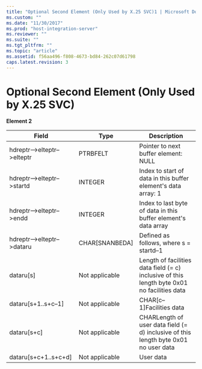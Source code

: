 ```yaml
---
title: "Optional Second Element (Only Used by X.25 SVC)1 | Microsoft Docs"
ms.custom: ""
ms.date: "11/30/2017"
ms.prod: "host-integration-server"
ms.reviewer: ""
ms.suite: ""
ms.tgt_pltfrm: ""
ms.topic: "article"
ms.assetid: f56aa496-f808-4673-bd84-262c07d61798
caps.latest.revision: 3
---
```

# Optional Second Element (Only Used by X.25 SVC)
**Element 2**  
  
|Field|Type|Description|  
|-----------|----------|-----------------|  
|hdreptr–>elteptr–>elteptr|PTRBFELT|Pointer to next buffer element: NULL|  
|hdreptr–>elteptr–>startd|INTEGER|Index to start of data in this buffer element's data array: 1|  
|hdreptr–>elteptr–>endd|INTEGER|Index to last byte of data in this buffer element's data array|  
|hdreptr–>elteptr–>dataru|CHAR[SNANBEDA]|Defined as follows, where s = startd–1|  
|dataru[s]|Not applicable|Length of facilities data field (= c) inclusive of this length byte 0x01 no facilities data|  
|dataru[s+1..s+c–1]|Not applicable|CHAR[c–1]Facilities data|  
|dataru[s+c]|Not applicable|CHARLength of user data field (= d) inclusive of this length byte 0x01 no user data|  
|dataru[s+c+1..s+c+d]|Not applicable|User data|